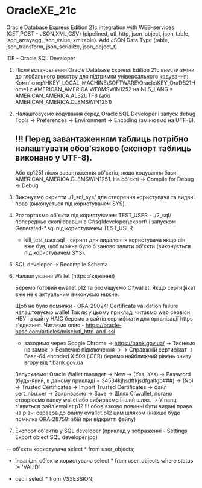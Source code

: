 # OracleXE_21c
Oracle Database Express Edition 21c integration with WEB-services (GET,POST - JSON,XML,CSV) (pipelined, utl_http, json_object, json_table, json_arrayagg, json_value, xmltable).
Add JSON Data Type (table, json_transform, json_serialize, json_object_t)

IDE - Oracle SQL Developer

1) Після встановлення Oracle Database Express Edition 21c внести зміни до глобального реєстру для підтримки універсального кодування:
   Комп'ютер\HKEY_LOCAL_MACHINE\SOFTWARE\Oracle\KEY_OraDB21Home1 c AMERICAN_AMERICA.WE8MSWIN1252
   на NLS_LANG = AMERICAN_AMERICA.AL32UTF8 (або AMERICAN_AMERICA.CL8MSWIN1251)

2) Налаштовуємо кодування серед Oracle SQL Developer і запуск debug
   Tools -> Preferences -> Environment -> Encoding (змінюємо на UTF-8).

   !!! Перед завантаженням таблиць потрібно налаштувати обов'язково (експорт таблиць виконано у UTF-8).
   ---------------------------------------------------------------------------------
   Або cp1251 після завантаження об'єктів, якщо кодування бази AMERICAN_AMERICA.CL8MSWIN1251.
   На об'єкті -> Compile for Debug -> Debug

3) Виконуємо скрипти ./1_sql_sys/ для створення користувача та видачі прав (виконується під користувачем SYS).

4) Розгортаємо об'єкти під користувачем TEST_USER - ./2_sql/ попередньо скопіювавши в C:\sqldeveloper\export\ і запуском Generated-*.sql під користувачем TEST_USER
   - kill_test_user.sql - скрипт для видалення користувача якщо він вже був, щоб можна було б заново залити об'єкти (виконується під користувачем SYS).

5) SQL developer -> Recompile Sсhema

6) Налаштування Wallet (https з'єднання)

   Беремо готовий ewallet.p12 та розміщуємо C:\wallet.
   Якщо сертифікат вже не є актуальним виконуємо нижче.

   Щоб не було помилки - ORA-29024: Certificate validation failure налаштовуємо wallet
   Так як у цьому прикладі читаємо web сервіси НБУ і з сайту НАІС беремо з сайтів сертифікати для організації https з'єднання.
   Читаємо опис - https://oracle-base.com/articles/misc/utl_http-and-ssl
   - заходимо через Google Chrome -> https://bank.gov.ua/ -> Тиснемо на замок -> Безпечне підключення ->
     -> Справжній сертифікат -> Base-64 encoded X.509 (.CER) беремо найближчий рівень знизу вгору від *.bank.gov.ua

   Запускаємо:
   Oracle Wallet manager -> New -> (Yes, Yes) -> Password (будь-який, в даному прикладі = 34534kjhsdffkjsdfgalfgb###) -> (No)
   -> Trusted Certificates -> Import Trusted Certificates -> файл sert_nbu.cer
   -> Закриваємо -> Save -> Шлях C:\wallet, погано створюємо папку wallet або вибираємо інший шлях.
   -> У папці з'явиться файл ewallet.p12
   !!! обов'язково повинні бути видані права на рівні сервера до файлу ewallet.p12 цим шляхом (інакше буде помилка ORA-28759: збій при відкритті файлу)

7) Експорт об'єктів у SQL developer (приклад у зображенні - Settings Export object SQL developer.jpg)

-- об'єкти користувача
select * from user_objects;

- Інвалідні об'єкти користувача
select * from user_objects where status != 'VALID'

- сесії
select * from V$SESSION;
